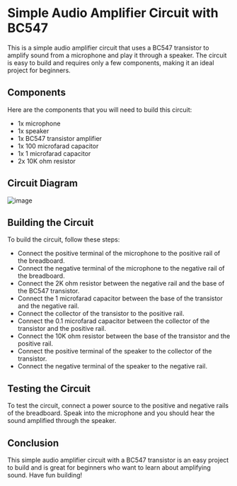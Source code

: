 # Simple Audio Amplifier Circuit with BC547
This is a simple audio amplifier circuit that uses a BC547 transistor to amplify sound from a microphone and play it through a speaker. The circuit is easy to build and requires only a few components, making it an ideal project for beginners.

## Components
Here are the components that you will need to build this circuit:

* 1x microphone
* 1x speaker
* 1x BC547 transistor amplifier
* 1x 100 microfarad capacitor
* 1x 1 microfarad capacitor
* 2x 10K ohm resistor

## Circuit Diagram
![image](https://user-images.githubusercontent.com/83988379/230799255-7b201bb4-5eaa-4687-8926-03d3577f0b21.png)


## Building the Circuit
To build the circuit, follow these steps:

* Connect the positive terminal of the microphone to the positive rail of the breadboard.
* Connect the negative terminal of the microphone to the negative rail of the breadboard.
* Connect the 2K ohm resistor between the negative rail and the base of the BC547 transistor.
* Connect the 1 microfarad capacitor between the base of the transistor and the negative rail.
* Connect the collector of the transistor to the positive rail.
* Connect the 0.1 microfarad capacitor between the collector of the transistor and the positive rail.
* Connect the 10K ohm resistor between the base of the transistor and the positive rail.
* Connect the positive terminal of the speaker to the collector of the transistor.
* Connect the negative terminal of the speaker to the negative rail.

## Testing the Circuit
To test the circuit, connect a power source to the positive and negative rails of the breadboard. Speak into the microphone and you should hear the sound amplified through the speaker.

## Conclusion
This simple audio amplifier circuit with a BC547 transistor is an easy project to build and is great for beginners who want to learn about amplifying sound. Have fun building!

